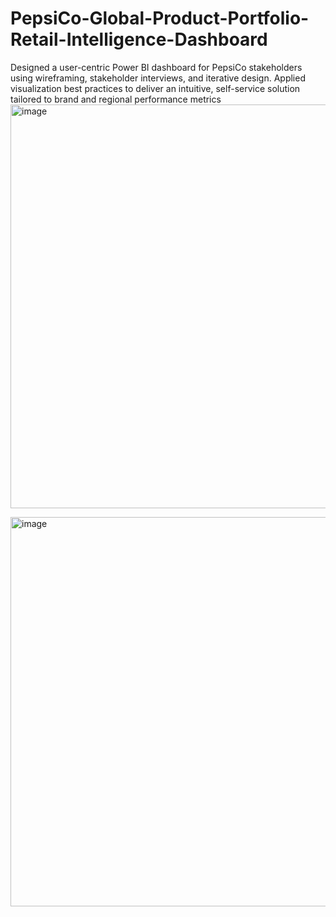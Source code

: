 # PepsiCo-Global-Product-Portfolio-Retail-Intelligence-Dashboard
Designed a user-centric Power BI dashboard for PepsiCo stakeholders using wireframing, stakeholder interviews, and iterative design. Applied visualization best practices to deliver an intuitive, self-service solution tailored to brand and regional performance metrics
<img width="646" alt="image" src="https://github.com/user-attachments/assets/54bdcd17-6ddd-4a2e-9c40-ccb9c20b51be" />

<img width="623" alt="image" src="https://github.com/user-attachments/assets/89fe00fa-4903-4a1c-b931-b9b78abb9b35" />
